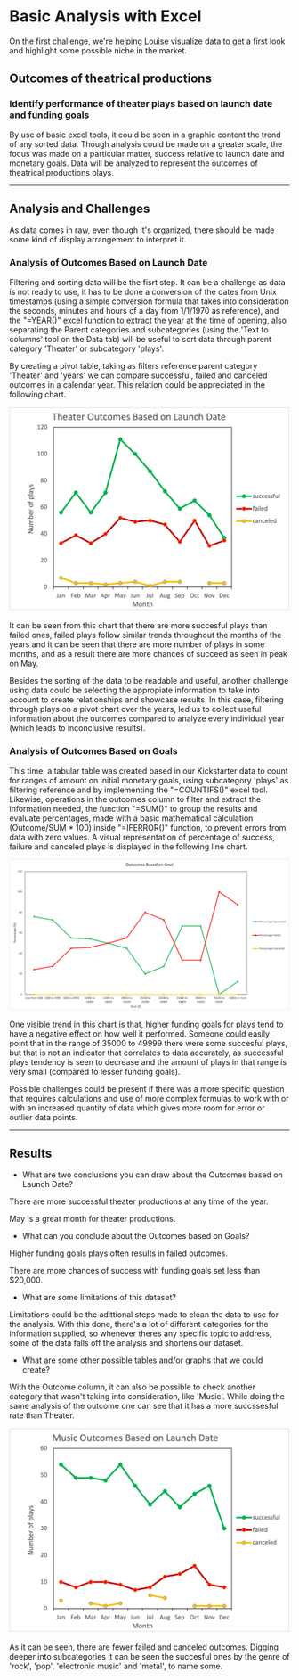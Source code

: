 # Basic Analysis with Excel

On the first challenge, we're helping Louise visualize data to get a first look and highlight some possible niche in the market.

## Outcomes of theatrical productions

### Identify performance of theater plays based on launch date and funding goals

By use of basic excel tools, it could be seen in a graphic content the trend of any sorted data. Though analysis could be made on a greater scale, the focus was made on a particular matter, success relative to launch date and monetary goals. Data will be analyzed to represent the outcomes of theatrical productions plays.

---

## Analysis and Challenges

As data comes in raw, even though it's organized, there should be made some kind of display arrangement to interpret it.

### Analysis of Outcomes Based on Launch Date
Filtering and sorting data will be the fisrt step. It can be a challenge as data is not ready to use, it has to be done a conversion of the dates from Unix timestamps (using a simple conversion formula that takes into consideration the seconds, minutes and hours of a day from 1/1/1970 as reference), and the "=YEAR()" excel function to extract the year at the time of opening, also separating the Parent categories and subcategories (using the 'Text to columns' tool on the Data tab) will be useful to sort data through parent category 'Theater' or subcategory 'plays'.

By creating a pivot table, taking as filters reference parent category 'Theater' and 'years' we can compare successful, failed and canceled outcomes in a calendar year. This relation could be appreciated in the following chart.

![Theater_Outcomes_vs_Launch.png](/Resources/Theater_Outcomes_vs_Launch.png)

It can be seen from this chart that there are more succesful plays than failed ones, failed plays follow similar trends throughout the months of the years and it can be seen that there are more number of plays in some months, and as a result there are more chances of succeed as seen in peak on May. 

Besides the sorting of the data to be readable and useful, another challenge using data could be selecting the appropiate information to take into account to create relationships and showcase results. In this case, filtering through plays on a pivot chart over the years, led us to collect useful information about the outcomes compared to analyze every individual year (which leads to inconclusive results). 

### Analysis of Outcomes Based on Goals
This time, a tabular table was created based in our Kickstarter data to count for ranges of amount on initial monetary goals, using subcategory 'plays' as filtering reference and by implementing the "=COUNTIFS()" excel tool. Likewise, operations in the outcomes column to filter and extract the information needed, the function "=SUM()" to group the results and evaluate percentages, made with a basic mathematical calculation (Outcome/SUM * 100) inside  "=IFERROR()" function, to prevent errors from data with zero values. A visual representation of percentage of success, failure and canceled plays is displayed in the following line chart. 

![Outcomes_vs_Goals](/Resources/Outcomes_vs_Goals.png)

One visible trend in this chart is that, higher funding goals for plays tend to have a negative effect on how well it performed. Someone could easily point that in the range of 35000 to 49999 there were some succesful plays, but that is not an indicator that correlates to data accurately, as successful plays tendency is seen to decrease and the amount of plays in that range is very small (compared to lesser funding goals).

Possible challenges could be present if there was a more specific question that requires calculations and use of more complex formulas to work with or with an increased quantity of data which gives more room for error or outlier data points. 

--- 

## Results

- What are two conclusions you can draw about the Outcomes based on Launch Date?
 
 There are more successful theater productions at any time of the year.
 
 May is a great month for theater productions.

- What can you conclude about the Outcomes based on Goals?
 
 Higher funding goals plays often results in failed outcomes.
 
 There are more chances of success with funding goals set less than $20,000.

- What are some limitations of this dataset?

Limitations could be the adittional steps made to clean the data to use for the analysis. With this done, there's a lot of different categories for the information supplied, so whenever theres any specific topic to address, some of the data falls off the analysis and shortens our dataset. 

- What are some other possible tables and/or graphs that we could create?

With the Outcome column, it can also be possible to check another category that wasn't taking into consideration, like 'Music'. While doing the same analysis of the outcome one can see that it has a more succssesful rate than Theater. 

![Music_Outcomes_vs_LaunchDate.png](/Resources/Music_Outcomes_vs_LaunchDate.png)

As it can be seen, there are fewer failed and canceled outcomes. Digging deeper into subcategories it can be seen the succesful ones by the genre of 'rock', 'pop', 'electronic music' and 'metal', to name some.


